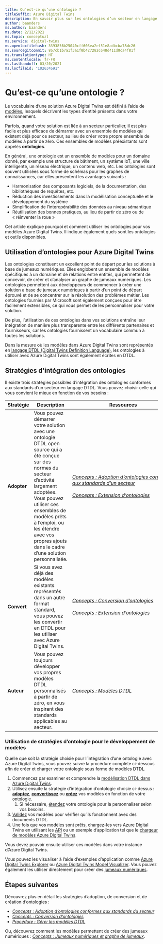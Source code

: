 ```yaml
---
title: Qu’est-ce qu’une ontologie ?
titleSuffix: Azure Digital Twins
description: En savoir plus sur les ontologies d’un secteur en langage DTDL à des fins de modélisation dans un domaine particulier
author: baanders
ms.author: baanders
ms.date: 2/12/2021
ms.topic: conceptual
ms.service: digital-twins
ms.openlocfilehash: 3393856b25040cff603ea2ef51e8adbcba78dc26
ms.sourcegitcommit: 867cb1b7a1f3a1f0b427282c648d411d0ca4f81f
ms.translationtype: HT
ms.contentlocale: fr-FR
ms.lasthandoff: 03/20/2021
ms.locfileid: "102034691"
---
```

# <a name="what-is-an-ontology"></a>Qu’est-ce qu’une ontologie ? 

Le vocabulaire d’une solution Azure Digital Twins est défini à l’aide de [modèles](concepts-models.md), lesquels décrivent les types d’entité présents dans votre environnement.

Parfois, quand votre solution est liée à un secteur particulier, il est plus facile et plus efficace de démarrer avec un ensemble de modèles qui existent déjà pour ce secteur, au lieu de créer votre propre ensemble de modèles à partir de zéro. Ces ensembles de modèles préexistants sont appelés **ontologies**. 

En général, une ontologie est un ensemble de modèles pour un domaine donné, par exemple une structure de bâtiment, un système IoT, une ville intelligente, un réseau électrique, un contenu web, etc. Les ontologies sont souvent utilisées sous forme de schémas pour les graphes de connaissances, car elles présentent les avantages suivants :
* Harmonisation des composants logiciels, de la documentation, des bibliothèques de requêtes, etc.
* Réduction des investissements dans la modélisation conceptuelle et le développement du système
* Simplification de l’interopérabilité des données au niveau sémantique
* Réutilisation des bonnes pratiques, au lieu de partir de zéro ou de « réinventer la roue »

Cet article explique pourquoi et comment utiliser les ontologies pour vos modèles Azure Digital Twins. Il indique également quels sont les ontologies et outils disponibles.

## <a name="using-ontologies-for-azure-digital-twins"></a>Utilisation d’ontologies pour Azure Digital Twins

Les ontologies constituent un excellent point de départ pour les solutions à base de jumeaux numériques. Elles englobent un ensemble de modèles spécifiques à un domaine et de relations entre entités, qui permettent de concevoir, de créer et d’analyser un graphe de jumeaux numériques. Les ontologies permettent aux développeurs de commencer à créer une solution à base de jumeaux numériques à partir d’un point de départ éprouvé et de se concentrer sur la résolution des problèmes métier. Les ontologies fournies par Microsoft sont également conçues pour être facilement extensibles, ce qui vous permet de les personnaliser pour votre solution. 

De plus, l’utilisation de ces ontologies dans vos solutions entraîne leur intégration de manière plus transparente entre les différents partenaires et fournisseurs, car les ontologies fournissent un vocabulaire commun à toutes les solutions.

Dans la mesure où les modèles dans Azure Digital Twins sont représentés en [langage DTDL (Digital Twins Definition Language)](https://github.com/Azure/opendigitaltwins-dtdl/blob/master/DTDL/v2/dtdlv2.md), les ontologies à utiliser avec Azure Digital Twins sont également écrites en DTDL. 

## <a name="strategies-for-integrating-ontologies"></a>Stratégies d’intégration des ontologies

Il existe trois stratégies possibles d’intégration des ontologies conformes aux standards d’un secteur en langage DTDL. Vous pouvez choisir celle qui vous convient le mieux en fonction de vos besoins :

| Stratégie | Description | Ressources |
| --- | --- | --- |
| **Adopter** | Vous pouvez démarrer votre solution avec une ontologie DTDL open source qui a été conçue sur des normes du secteur d’activité largement adoptées. Vous pouvez utiliser ces ensembles de modèles prêts à l’emploi, ou les étendre avec vos propres ajouts dans le cadre d’une solution personnalisée. | [*Concepts :&nbsp;Adoption&nbsp;d’ontologies&nbsp;conformes aux standards d’un secteur*](concepts-ontologies-adopt.md)<br><br>[*Concepts :&nbsp;Extension&nbsp;d’ontologies*](concepts-ontologies-extend.md) |
| **Convert** | Si vous avez déjà des modèles existants représentés dans un autre format standard, vous pouvez les convertir en DTDL pour les utiliser avec Azure Digital Twins. | [*Concepts :&nbsp;Conversion&nbsp;d’ontologies*](concepts-ontologies-convert.md)<br><br>[*Concepts :&nbsp;Extension&nbsp;d’ontologies*](concepts-ontologies-extend.md) |
| **Auteur** | Vous pouvez toujours développer vos propres modèles DTDL personnalisés à partir de zéro, en vous inspirant des standards applicables au secteur. | [*Concepts : Modèles DTDL*](concepts-models.md) |

### <a name="using-ontology-strategies-in-a-model-development-path"></a>Utilisation de stratégies d’ontologie pour le développement de modèles

Quelle que soit la stratégie choisie pour l’intégration d’une ontologie avec Azure Digital Twins, vous pouvez suivre la procédure complète ci-dessous afin de créer et charger votre ontologie sous forme de modèles DTDL.

1. Commencez par examiner et comprendre la [modélisation DTDL dans Azure Digital Twins](concepts-models.md).
1. Utilisez ensuite la stratégie d’intégration d’ontologie choisie ci-dessus : [**adoptez**](concepts-ontologies-adopt.md), [**convertissez**](concepts-ontologies-convert.md) ou [**créez**](concepts-models.md) vos modèles en fonction de votre ontologie.
    1. Si nécessaire, [étendez](concepts-ontologies-extend.md) votre ontologie pour la personnaliser selon vos besoins.
1. [Validez](how-to-parse-models.md) vos modèles pour vérifier qu’ils fonctionnent avec des documents DTDL.
1. Une fois que vos modèles sont prêts, chargez-les vers Azure Digital Twins en utilisant les [API](how-to-manage-model.md#upload-models) ou un exemple d’application tel que le [chargeur de modèles Azure Digital Twins](https://github.com/Azure/opendigitaltwins-building-tools/tree/master/ModelUploader).

Vous devez pouvoir ensuite utiliser ces modèles dans votre instance d’Azure Digital Twins. 

Vous pouvez les visualiser à l’aide d’exemples d’application comme [Azure Digital Twins Explorer](/samples/azure-samples/digital-twins-explorer/digital-twins-explorer/) ou [Azure Digital Twins Model Visualizer](https://github.com/Azure/opendigitaltwins-building-tools/tree/master/AdtModelVisualizer). Vous pouvez également les utiliser directement pour créer des [jumeaux numériques](concepts-twins-graph.md).

## <a name="next-steps"></a>Étapes suivantes

Découvrez plus en détail les stratégies d’adoption, de conversion et de création d’ontologies :
* [*Concepts : Adoption d’ontologies conformes aux standards du secteur*](concepts-ontologies-adopt.md)
* [*Concepts : Conversion d’ontologies*](concepts-ontologies-convert.md)
* [*Procédure : Gérer les modèles DTDL*](how-to-manage-model.md)

Ou, découvrez comment les modèles permettent de créer des jumeaux numériques : [*Concepts : Jumeaux numériques et graphe de jumeaux*](concepts-twins-graph.md).